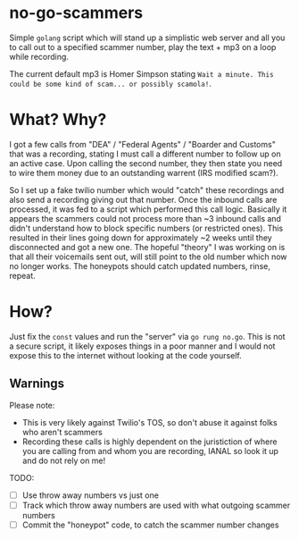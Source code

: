 # no-go-scammers

Simple `golang` script which will stand up a simplistic web server and all you to call out to a specified scammer number, play the text + mp3 on a loop while recording.

The current default mp3 is Homer Simpson stating `Wait a minute. This could be some kind of scam... or possibly scamola!`.

# What? Why?

I got a few calls from "DEA" / "Federal Agents" / "Boarder and Customs" that was a recording, stating I must call a different number to follow up on an active case. Upon calling the second number, they then state you need to wire them money due to an outstanding warrent (IRS modified scam?).

So I set up a fake twilio number which would "catch" these recordings and also send a recording giving out that number. Once the inbound calls are processed, it was fed to a script which performed this call logic. Basically it appears the scammers could not process more than ~3 inbound calls and didn't understand how to block specific numbers (or restricted ones). This resulted in their lines going down for approximately ~2 weeks until they disconnected and got a new one. The hopeful "theory" I was working on is that all their voicemails sent out, will still point to the old number which now no longer works. The honeypots should catch updated numbers, rinse, repeat.

# How?

Just fix the `const` values and run the "server" via `go rung no.go`. This is not a secure script, it likely exposes things in a poor manner and I would not expose this to the internet without looking at the code yourself.

## Warnings

Please note:
 * This is very likely against Twilio's TOS, so don't abuse it against folks who aren't scammers
 * Recording these calls is highly dependent on the juristiction of where you are calling from and whom you are recording, IANAL so look it up and do not rely on me!

TODO:
 - [ ] Use throw away numbers vs just one
 - [ ] Track which throw away numbers are used with what outgoing scammer numbers
 - [ ] Commit the "honeypot" code, to catch the scammer number changes
